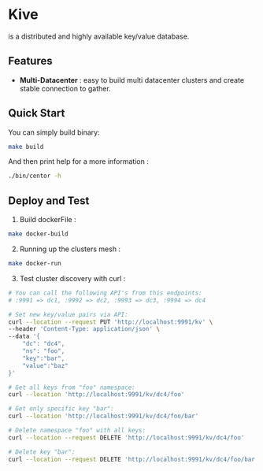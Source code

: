 
# Kive
is a distributed and highly available key/value database.

## Features
- **Multi-Datacenter** : easy to build multi datacenter clusters and create stable connection to gather.


## Quick Start

You can simply build binary:
```sh
make build
```

And then print help for a more information :
```sh
./bin/centor -h
```
## Deploy and Test
1. Build dockerFile :
```sh
make docker-build
```
2. Running up the clusters mesh :
```sh
make docker-run
```
3. Test cluster discovery with curl :
```sh
# You can call the following API's from this endpoints:
# :9991 => dc1, :9992 => dc2, :9993 => dc3, :9994 => dc4

# Set new key/value pairs via API:
curl --location --request PUT 'http://localhost:9991/kv' \
--header 'Content-Type: application/json' \
--data '{
    "dc": "dc4",
    "ns": "foo", 
    "key":"bar",
    "value":"baz"
}'

# Get all keys from "foo" namespace:
curl --location 'http://localhost:9991/kv/dc4/foo'

# Get only specific key "bar":
curl --location 'http://localhost:9991/kv/dc4/foo/bar'

# Delete namespace "foo" with all keys:
curl --location --request DELETE 'http://localhost:9991/kv/dc4/foo'

# Delete key "bar":
curl --location --request DELETE 'http://localhost:9991/kv/dc4/foo/bar'

```

